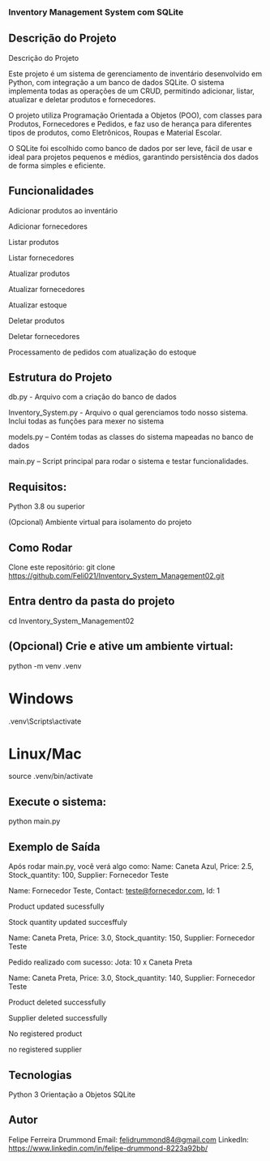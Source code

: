 ### Inventory Management System com SQLite
## Descrição do Projeto
Descrição do Projeto

Este projeto é um sistema de gerenciamento de inventário desenvolvido em Python, com integração a um banco de dados SQLite. O sistema implementa todas as operações de um CRUD, permitindo adicionar, listar, atualizar e deletar produtos e fornecedores.

O projeto utiliza Programação Orientada a Objetos (POO), com classes para Produtos, Fornecedores e Pedidos, e faz uso de herança para diferentes tipos de produtos, como Eletrônicos, Roupas e Material Escolar.

O SQLite foi escolhido como banco de dados por ser leve, fácil de usar e ideal para projetos pequenos e médios, garantindo persistência dos dados de forma simples e eficiente.

## Funcionalidades
Adicionar produtos ao inventário

Adicionar fornecedores

Listar produtos

Listar fornecedores

Atualizar produtos

Atualizar fornecedores

Atualizar estoque

Deletar produtos

Deletar fornecedores

Processamento de pedidos com atualização do estoque

## Estrutura do Projeto
db.py - Arquivo com a criação do banco de dados  

Inventory_System.py - Arquivo o qual gerenciamos todo nosso sistema. Inclui todas as funções para mexer no sistema  

models.py – Contém todas as classes do sistema mapeadas no banco de dados  

main.py – Script principal para rodar o sistema e testar funcionalidades.

## Requisitos:
Python 3.8 ou superior  

(Opcional) Ambiente virtual para isolamento do projeto

## Como Rodar
Clone este repositório:
git clone <https://github.com/Feli021/Inventory_System_Management02.git>
## Entra dentro da pasta do projeto
cd Inventory_System_Management02
## (Opcional) Crie e ative um ambiente virtual:
 python -m venv .venv
# Windows
.venv\Scripts\activate
# Linux/Mac
source .venv/bin/activate

## Execute o sistema: 
python main.py

## Exemplo de Saída
Após rodar main.py, você verá algo como:
Name: Caneta Azul, Price: 2.5, Stock_quantity: 100, Supplier: Fornecedor Teste  

Name: Fornecedor Teste, Contact: teste@fornecedor.com, Id: 1 

Product updated sucessfully  

Stock quantity updated succesffuly  

Name: Caneta Preta, Price: 3.0, Stock_quantity: 150, Supplier: Fornecedor Teste  

Pedido realizado com sucesso: Jota: 10 x Caneta Preta  

Name: Caneta Preta, Price: 3.0, Stock_quantity: 140, Supplier: Fornecedor Teste  

Product deleted successfully  

Supplier deleted successfully 

No registered product  

no registered supplier

## Tecnologias
Python 3 Orientação a Objetos
SQLite

## Autor
Felipe Ferreira Drummond
Email: felidrummond84@gmail.com LinkedIn: https://www.linkedin.com/in/felipe-drummond-8223a92bb/